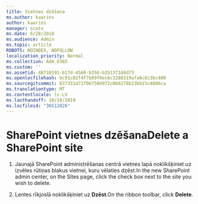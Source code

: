 ```yaml
---
title: Vietnes dzēšana
ms.author: kaarins
author: kaarins
manager: scotv
ms.date: 6/28/2018
ms.audience: Admin
ms.topic: article
ROBOTS: NOINDEX, NOFOLLOW
localization_priority: Normal
ms.collection: Adm_O365
ms.custom: ''
ms.assetid: 48710191-b17d-4560-b356-b351371d4d73
ms.openlocfilehash: bc91c02f4f7b09f8ec6c3288319afa6c6c3bc400
ms.sourcegitcommit: 037331d71f06750d972c0b6278b23bb15c4806ca
ms.translationtype: MT
ms.contentlocale: lv-LV
ms.lasthandoff: 10/18/2019
ms.locfileid: "36512826"
---
```

# <a name="delete-a-sharepoint-site"></a><span data-ttu-id="16be9-102">SharePoint vietnes dzēšana</span><span class="sxs-lookup"><span data-stu-id="16be9-102">Delete a SharePoint site</span></span>

1. <span data-ttu-id="16be9-103">Jaunajā SharePoint administrēšanas centrā vietnes lapā noklikšķiniet uz izvēles rūtiņas blakus vietnei, kuru vēlaties dzēst.</span><span class="sxs-lookup"><span data-stu-id="16be9-103">In the new  SharePoint admin center, on the Sites page, click the check box next to the site you wish to delete.</span></span>
    
2. <span data-ttu-id="16be9-104">Lentes rīkjoslā noklikšķiniet uz **Dzēst**.</span><span class="sxs-lookup"><span data-stu-id="16be9-104">On the ribbon toolbar, click **Delete**.</span></span>
    

